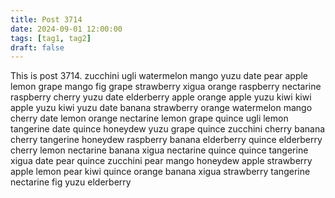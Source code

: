 ```yaml
---
title: Post 3714
date: 2024-09-01 12:00:00
tags: [tag1, tag2]
draft: false
---
```

This is post 3714.
zucchini
ugli
watermelon
mango
yuzu
date
pear
apple
lemon
grape
mango
fig
grape
strawberry
xigua
orange
raspberry
nectarine
raspberry
cherry
yuzu
date
elderberry
apple
orange
apple
yuzu
kiwi
kiwi
apple
yuzu
kiwi
yuzu
date
banana
strawberry
orange
watermelon
mango
cherry
date
lemon
orange
nectarine
lemon
grape
quince
ugli
lemon
tangerine
date
quince
honeydew
yuzu
grape
quince
zucchini
cherry
banana
cherry
tangerine
honeydew
raspberry
banana
elderberry
quince
elderberry
cherry
lemon
nectarine
banana
xigua
nectarine
quince
quince
tangerine
xigua
date
pear
quince
zucchini
pear
mango
honeydew
apple
strawberry
apple
lemon
pear
kiwi
quince
orange
banana
xigua
strawberry
tangerine
nectarine
fig
yuzu
elderberry
